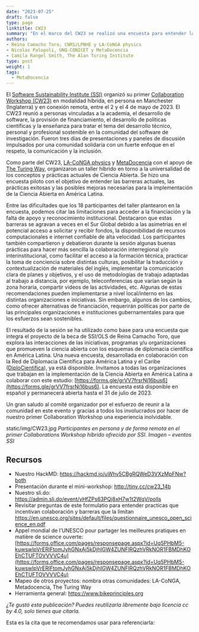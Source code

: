 ```yaml
---
date: "2023-07-25"
draft: false
type: page
linktitle: CW23
summary: "En el marco del CW23 se realizó una encuesta para entender las barreras actuales, las prácticas exitosas y las posibles mejoras necesarias para la implementación de la Ciencia Abierta en América Latina."
authors:
- Reina Camacho Toro, CNRS/LPNHE y LA-CoNGA physics
- Nicolas Palopoli, UNQ-CONICET y MetaDocencia
- Camila Rangel Smith, The Alan Turing Institute
type: post
weight: 1
tags: 
  - MetaDocencia 
---
```


El [Software Sustainability Institute (SSI)](https://www.software.ac.uk) organizó su primer [Collaboration Workshop (CW23)](https://www.software.ac.uk/cw23) en modalidad híbrida, en persona en Manchester (Inglaterra) y en conexión remota, entre el 2 y el 4 de mayo de 2023. El CW23 reunió a personas vinculadas a la academia, el desarrollo de software, la provisión de financiamiento, el desarrollo de políticas científicas y la enseñanza para tratar el tema del desarrollo técnico, personal y profesional sostenible en la comunidad del software de investigación. Fueron tres días de presentaciones y paneles de discusión impulsados por una comunidad solidaria con un fuerte enfoque en el respeto, la comunicación y la inclusión. 

Como parte del CW23, [LA-CoNGA physics](https://laconga.redclara.net/) y [MetaDocencia](https://www.metadocencia.org/) con el apoyo de [The Turing Way](https://www.turing.ac.uk/research/research-projects/turing-way), organizaron un taller híbrido en torno a la universalidad de los conceptos y prácticas actuales de Ciencia Abierta. Se hizo una encuesta piloto con el objetivo de entender las barreras actuales, las prácticas exitosas y las posibles mejoras necesarias para la implementación de la Ciencia Abierta en América Latina. 

Entre las dificultades que los 18 participantes del taller plantearon en la encuesta, podemos citar las limitaciones para acceder a la financiación y la falta de apoyo y reconocimiento institucional. Destacaron que estas barreras se agravan a veces en el Sur Global debido a las asimetrías en el potencial acceso a solicitar y recibir fondos, la disponibilidad de recursos computacionales e internet confiable de alta velocidad. Los participantes también compartieron y debatieron durante la sesión algunas buenas prácticas para hacer más sencilla la colaboración interregional y/o interinstitucional, como facilitar el acceso a la formación técnica, practicar la toma de conciencia sobre distintas culturas, posibilitar la traducción y contextualización de materiales del inglés, implementar la comunicación clara de planes y objetivos, y el uso de metodologías de trabajo adaptadas al trabajo a distancia, por ejemplo, teleconferencias que varían según la zona horaria, compartir videos de las actividades, etc. Algunas de estas recomendaciones pueden implementarse a nivel local/interno en las distintas organizaciones e iniciativas. Sin embargo, algunos de los cambios, como ofrecer alternativas de financiación, requerirán políticas por parte de las principales organizaciones e instituciones gubernamentales para que los esfuerzos sean sostenibles. 

El resultado de la sesión se ha utilizado como base para una encuesta que integra el proyecto de la beca de SSI/OLS de Reina Camacho Toro, que explora las interacciones de las iniciativas, programas y/u organizaciones que promueven la ciencia abierta con los esquemas de diplomacia científica en América Latina. Una nueva encuesta, desarrollada en colaboración con la Red de Diplomacia Científica para América Latina y el Caribe ([DiploCientifica](https://diplomaciacientifica.org/)), ya está disponible. Invitamos a todas las organizaciones que trabajan en la implementación de la Ciencia Abierta en América Latina a colaborar con este estudio: [https://forms.gle/grVV7frsrNj16bus6](https://forms.gle/grVV7frsrNj16bus6). La encuesta está disponible en español y permanecerá abierta hasta el 31 de julio de 2023.

Un gran saludo al comité organizador por el esfuerzo de reunir a la comunidad en este evento y gracias a todos los involucrados por hacer de nuestro primer Collaboration Workshop una experiencia inolvidable.

static/img/CW23.jpg
*Participantes en persona y de forma remota en el primer Collaborations Workshop híbrido ofrecido por SSI. Imagen – eventos SSI*

## Recursos

-  Nuestro HackMD: [https://hackmd.io/uWhv5CBgRQWeD3VXzMpFNw?both ](https://hackmd.io/uWhv5CBgRQWeD3VXzMpFNw?both )
-  Presentación durante el mini-workshop: [http://tiny.cc/cw23_14b ](http://tiny.cc/cw23_14b )
-  Nuestro sli.do: [https://admin.sli.do/event/vHfZPs63PQj8xH7w1t2WqV/polls ](https://admin.sli.do/event/vHfZPs63PQj8xH7w1t2WqV/polls )
-  Revisitar preguntas de este formulatio para entender practicas que incentivan colaboración y barreras que la limitan [https://en.unesco.org/sites/default/files/questionnaire_unesco_open_science_en.pdf ](https://en.unesco.org/sites/default/files/questionnaire_unesco_open_science_en.pdf )
-  Appel mondial de l’UNESCO pour partager les meilleures pratiques en matière de science ouverte: [https://forms.office.com/pages/responsepage.aspx?id=Uq5PHbM5-kuwswIpVrERlFtomJyhGNxAj5kDjhIGW4ZUNFlRQzhVRkNOR1FBMDhKOEhCTUFTOVVVVC4u](https://forms.office.com/pages/responsepage.aspx?id=Uq5PHbM5-kuwswIpVrERlFtomJyhGNxAj5kDjhIGW4ZUNFlRQzhVRkNOR1FBMDhKOEhCTUFTOVVVVC4u)
-  Mapeo de otros proyectos: nombra otras comunidades: LA-CoNGA, Metadocencia, The Turing Way
-  Herramienta general: [https://www.bikeprinciples.org ](https://www.bikeprinciples.org )


*¿Te gustó esta publicación? Puedes reutilizarla libremente bajo licencia cc by 4.0, solo tienes que citarla.* 

Esta es la cita que te recomendamos usar para referenciarla:
